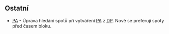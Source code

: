 ﻿---
categories: [fenix]
layout: fenix
---

## Ostatní
<ul>
	<li><abbr title="Postanalýza">PA</abbr> - Úprava hledání spotů při vytváření <abbr title="Postanalýza">PA</abbr> z <abbr title="Detailní plán">DP</abbr>. Nově se preferují spoty před časem bloku.</li>
</ul>
